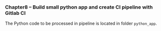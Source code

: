 ### Chapter8 – Build small python app and create CI pipeline with Gitlab CI

The Python code to be processed in pipeline is located in folder `python_app`.